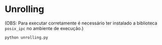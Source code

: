 # Unrolling

(OBS: Para executar corretamente é necessário ter instalado a biblioteca `posix_ipc` no ambiente de execução.)

```bash
python unrolling.py
```
